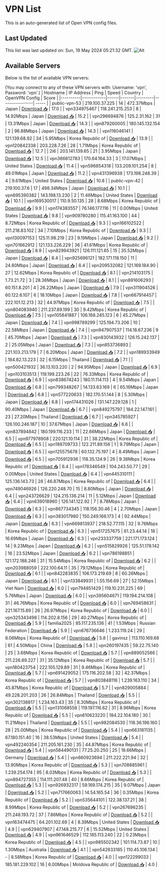 # VPN List

This is an auto-generated list of Open VPN config files.

## Last Updated

This list was last updated on: Sun, 19 May 2024 05:21:32 GMT.
![Alt](https://repobeats.axiom.co/api/embed/186b98318ef1479477931607c1ad7d823f12451f.svg "Repobeats analytics image")

## Available Servers

Below is the list of available VPN servers:

(You may connect to any of these VPN servers with: Username: 'vpn', Password: 'vpn'.)
| Hostname | IP Address | Ping | Speed | Country | OpenVPN Config | Score |
|----------|------------|------|-------|---------|----------------| ----- |
| public-vpn-53 | 219.100.37.225 | 14 | 472.37Mbps | Japan | [Download 📥](./configs/server_0_JP.ovpn) | 17.0 |
| vpn334975467 | 118.241.215.253 | 8 | 14.92Mbps | Japan | [Download 📥](./configs/server_1_JP.ovpn) | 15.2 |
| vpn296694876 | 125.2.31.162 | 31 | 13.31Mbps | Japan | [Download 📥](./configs/server_2_JP.ovpn) | 14.3 |
| vpn879260005 | 180.145.132.154 | 2 | 96.88Mbps | Japan | [Download 📥](./configs/server_3_JP.ovpn) | 14.3 |
| vpn116046141 | 121.139.68.92 | 34 | 5.95Mbps | Korea Republic of | [Download 📥](./configs/server_4_KR.ovpn) | 13.9 |
| vpn120842338 | 203.228.7.26 | 28 | 1.71Mbps | Korea Republic of | [Download 📥](./configs/server_5_KR.ovpn) | 12.7 |
| 2i6 | 203.141.139.65 | 21 | 3.95Mbps | Japan | [Download 📥](./configs/server_6_JP.ovpn) | 12.5 |
| vpn366812783 | 170.64.164.33 | 3 | 17.07Mbps | United States | [Download 📥](./configs/server_7_US.ovpn) | 11.4 |
| vpn596854318 | 133.209.101.254 | 8 | 49.01Mbps | Japan | [Download 📥](./configs/server_8_JP.ovpn) | 11.2 |
| vpn431396938 | 173.198.248.39 | 4 | 9.61Mbps | United States | [Download 📥](./configs/server_9_US.ovpn) | 10.8 |
| public-vpn-42 | 219.100.37.6 | 17 | 498.34Mbps | Japan | [Download 📥](./configs/server_10_JP.ovpn) | 10.1 |
| vpn695390382 | 143.198.13.230 | 2 | 11.46Mbps | United States | [Download 📥](./configs/server_11_US.ovpn) | 10.1 |
| vpn169530017 | 110.9.50.135 | 28 | 8.68Mbps | Korea Republic of | [Download 📥](./configs/server_12_KR.ovpn) | 9.9 |
| vpn174383557 | 76.146.177.116 | 11 | 0.00Mbps | United States | [Download 📥](./configs/server_13_US.ovpn) | 9.8 |
| vpn909780280 | 115.41.163.100 | 44 | 8.72Mbps | Korea Republic of | [Download 📥](./configs/server_14_KR.ovpn) | 9.3 |
| vpn166102522 | 211.218.83.102 | 34 | 7.10Mbps | Korea Republic of | [Download 📥](./configs/server_15_KR.ovpn) | 9.3 |
| vpn130097153 | 125.11.98.219 | 23 | 9.19Mbps | Japan | [Download 📥](./configs/server_16_JP.ovpn) | 9.2 |
| vpn701662912 | 121.133.226.229 | 36 | 41.61Mbps | Korea Republic of | [Download 📥](./configs/server_17_KR.ovpn) | 8.9 |
| vpn829943921 | 126.111.121.65 | 15 | 35.52Mbps | Japan | [Download 📥](./configs/server_18_JP.ovpn) | 8.4 |
| vpn925696121 | 182.171.118.150 | 11 | 24.80Mbps | Japan | [Download 📥](./configs/server_19_JP.ovpn) | 8.4 |
| vpn209532082 | 121.169.184.90 | 27 | 12.62Mbps | Korea Republic of | [Download 📥](./configs/server_20_KR.ovpn) | 8.1 |
| vpn214103175 | 1.73.21.72 | 3 | 28.36Mbps | Japan | [Download 📥](./configs/server_21_JP.ovpn) | 8.1 |
| vpn891606293 | 60.151.8.201 | 4 | 26.22Mbps | Japan | [Download 📥](./configs/server_22_JP.ovpn) | 7.9 |
| vpn311904526 | 60.122.6.107 | 6 | 18.10Mbps | Japan | [Download 📥](./configs/server_23_JP.ovpn) | 7.8 |
| vpn667914457 | 222.101.12.213 | 32 | 44.97Mbps | Korea Republic of | [Download 📥](./configs/server_24_KR.ovpn) | 7.5 |
| vpn804083940 | 211.237.89.199 | 30 | 9.42Mbps | Korea Republic of | [Download 📥](./configs/server_25_KR.ovpn) | 7.5 |
| vpn105841887 | 106.168.245.123 | 6 | 45.27Mbps | Japan | [Download 📥](./configs/server_26_JP.ovpn) | 7.4 |
| vpn998789299 | 125.194.73.206 | 10 | 22.58Mbps | Japan | [Download 📥](./configs/server_27_JP.ovpn) | 7.4 |
| vpn947907537 | 114.18.67.236 | 9 | 45.70Mbps | Japan | [Download 📥](./configs/server_28_JP.ovpn) | 7.3 |
| vpn830143932 | 126.15.242.137 | 2 | 25.05Mbps | Japan | [Download 📥](./configs/server_29_JP.ovpn) | 7.3 |
| vpn853736893 | 221.103.213.179 | 7 | 6.20Mbps | Japan | [Download 📥](./configs/server_30_JP.ovpn) | 7.2 |
| vpn189933949 | 184.82.13.223 | 32 | 6.15Mbps | Thailand | [Download 📥](./configs/server_31_TH.ovpn) | 7.1 |
| vpn500421932 | 36.13.103.220 | 2 | 94.95Mbps | Japan | [Download 📥](./configs/server_32_JP.ovpn) | 6.9 |
| vpn103103513 | 119.199.223.26 | 22 | 76.33Mbps | Korea Republic of | [Download 📥](./configs/server_33_KR.ovpn) | 6.9 |
| vpn838674243 | 180.11.114.113 | 4 | 9.54Mbps | Japan | [Download 📥](./configs/server_34_JP.ovpn) | 6.8 |
| vpn799348267 | 14.133.63.169 | 6 | 65.16Mbps | Japan | [Download 📥](./configs/server_35_JP.ovpn) | 6.8 |
| vpn577220633 | 182.170.51.144 | 8 | 5.30Mbps | Japan | [Download 📥](./configs/server_36_JP.ovpn) | 6.8 |
| vpn174431026 | 131.147.229.128 | 1 | 90.40Mbps | Japan | [Download 📥](./configs/server_37_JP.ovpn) | 6.7 |
| vpn849275797 | 184.22.147.161 | 23 | 27.20Mbps | Thailand | [Download 📥](./configs/server_38_TH.ovpn) | 6.7 |
| vpn345785927 | 126.100.246.187 | 10 | 37.67Mbps | Japan | [Download 📥](./configs/server_39_JP.ovpn) | 6.6 |
| vpn837894842 | 180.199.116.233 | 11 | 22.66Mbps | Japan | [Download 📥](./configs/server_40_JP.ovpn) | 6.5 |
| vpn977978908 | 220.121.10.114 | 31 | 38.22Mbps | Korea Republic of | [Download 📥](./configs/server_41_KR.ovpn) | 6.5 |
| vpn188709733 | 122.211.89.156 | 1 | 9.79Mbps | Japan | [Download 📥](./configs/server_42_JP.ovpn) | 6.5 |
| vpn125575678 | 60.132.75.197 | 4 | 8.49Mbps | Japan | [Download 📥](./configs/server_43_JP.ovpn) | 6.5 |
| vpn705912936 | 118.35.124.9 | 26 | 9.38Mbps | Korea Republic of | [Download 📥](./configs/server_44_KR.ovpn) | 6.4 |
| vpn178346549 | 104.243.50.77 | 29 | 0.00Mbps | United States | [Download 📥](./configs/server_45_US.ovpn) | 6.4 |
| vpn445310111 | 125.136.143.73 | 28 | 46.87Mbps | Korea Republic of | [Download 📥](./configs/server_46_KR.ovpn) | 6.4 |
| vpn749046926 | 126.220.248.70 | 15 | 8.80Mbps | Japan | [Download 📥](./configs/server_47_JP.ovpn) | 6.4 |
| vpn243726629 | 124.215.136.214 | 11 | 5.12Mbps | Japan | [Download 📥](./configs/server_48_JP.ovpn) | 6.4 |
| vpn639018960 | 126.141.122.92 | 7 | 8.78Mbps | Japan | [Download 📥](./configs/server_49_JP.ovpn) | 6.3 |
| vpn867734345 | 118.156.30.46 | 4 | 2.70Mbps | Japan | [Download 📥](./configs/server_50_JP.ovpn) | 6.3 |
| vpn383017980 | 150.249.166.173 | 4 | 92.44Mbps | Japan | [Download 📥](./configs/server_51_JP.ovpn) | 6.3 |
| vpn669813937 | 218.52.77.115 | 32 | 9.76Mbps | Korea Republic of | [Download 📥](./configs/server_52_KR.ovpn) | 6.3 |
| vpn517257675 | 61.23.44.14 | 18 | 16.69Mbps | Japan | [Download 📥](./configs/server_53_JP.ovpn) | 6.3 |
| vpn233337759 | 221.171.173.124 | 14 | 9.23Mbps | Japan | [Download 📥](./configs/server_54_JP.ovpn) | 6.2 |
| vpn515829926 | 125.51.178.142 | 16 | 23.52Mbps | Japan | [Download 📥](./configs/server_55_JP.ovpn) | 6.2 |
| vpn786198851 | 121.172.188.246 | 31 | 15.54Mbps | Korea Republic of | [Download 📥](./configs/server_56_KR.ovpn) | 6.2 |
| vpn203988059 | 222.100.64.11 | 35 | 79.12Mbps | Korea Republic of | [Download 📥](./configs/server_57_KR.ovpn) | 6.1 |
| vpn842283835 | 106.173.219.69 | 8 | 60.26Mbps | Japan | [Download 📥](./configs/server_58_JP.ovpn) | 6.1 |
| vpn133849931 | 1.55.156.69 | 27 | 52.15Mbps | Viet Nam | [Download 📥](./configs/server_59_VN.ovpn) | 6.0 |
| vpn794851429 | 119.10.231.225 | 69 | 5.76Mbps | Japan | [Download 📥](./configs/server_60_JP.ovpn) | 6.0 |
| vpn395604671 | 119.194.214.108 | 31 | 46.76Mbps | Korea Republic of | [Download 📥](./configs/server_61_KR.ovpn) | 6.0 |
| vpn769458631 | 221.167.15.89 | 26 | 26.97Mbps | Korea Republic of | [Download 📥](./configs/server_62_KR.ovpn) | 6.0 |
| vpn325343498 | 114.202.8.156 | 29 | 40.27Mbps | Korea Republic of | [Download 📥](./configs/server_63_KR.ovpn) | 5.9 |
| familia2025 | 85.117.235.136 | 41 | 1.53Mbps | Russian Federation | [Download 📥](./configs/server_64_RU.ovpn) | 5.9 |
| vpn676736646 | 1.233.119.24 | 29 | 8.06Mbps | Korea Republic of | [Download 📥](./configs/server_65_KR.ovpn) | 5.8 |
| gavinsz | 113.110.169.68 | 61 | 4.50Mbps | China | [Download 📥](./configs/server_66_CN.ovpn) | 5.8 |
| vpn260197435 | 59.22.75.140 | 25 | 3.68Mbps | Korea Republic of | [Download 📥](./configs/server_67_KR.ovpn) | 5.7 |
| vpn889052586 | 211.226.89.227 | 31 | 35.12Mbps | Korea Republic of | [Download 📥](./configs/server_68_KR.ovpn) | 5.7 |
| vpn180423754 | 222.105.129.89 | 31 | 9.46Mbps | Korea Republic of | [Download 📥](./configs/server_69_KR.ovpn) | 5.7 |
| vpn691429052 | 175.116.202.58 | 32 | 42.37Mbps | Korea Republic of | [Download 📥](./configs/server_70_KR.ovpn) | 5.7 |
| vpn803848116 | 1.239.163.110 | 34 | 45.87Mbps | Korea Republic of | [Download 📥](./configs/server_71_KR.ovpn) | 5.7 |
| vpn829005884 | 49.228.201.203 | 26 | 26.84Mbps | Thailand | [Download 📥](./configs/server_72_TH.ovpn) | 5.5 |
| vpn302138817 | 1.234.163.43 | 35 | 8.30Mbps | Korea Republic of | [Download 📥](./configs/server_73_KR.ovpn) | 5.5 |
| vpn131068558 | 119.197.116.62 | 31 | 8.96Mbps | Korea Republic of | [Download 📥](./configs/server_74_KR.ovpn) | 5.5 |
| vpn610623220 | 184.22.104.180 | 30 | 11.21Mbps | Thailand | [Download 📥](./configs/server_75_TH.ovpn) | 5.5 |
| vpn982084530 | 118.36.196.160 | 28 | 25.00Mbps | Korea Republic of | [Download 📥](./configs/server_76_KR.ovpn) | 5.4 |
| vpn663181135 | 67.180.151.40 | 16 | 38.53Mbps | United States | [Download 📥](./configs/server_77_US.ovpn) | 5.4 |
| vpn492240354 | 211.205.161.230 | 35 | 44.87Mbps | Korea Republic of | [Download 📥](./configs/server_78_KR.ovpn) | 5.4 |
| vpn584490131 | 77.25.20.250 | 25 | 18.66Mbps | Germany | [Download 📥](./configs/server_79_DE.ovpn) | 5.4 |
| vpn660923694 | 211.222.221.94 | 32 | 13.90Mbps | Korea Republic of | [Download 📥](./configs/server_80_KR.ovpn) | 5.3 |
| vpn708885961 | 1.239.254.174 | 95 | 8.03Mbps | Korea Republic of | [Download 📥](./configs/server_81_KR.ovpn) | 5.3 |
| vpn894727355 | 114.111.207.48 | 40 | 8.66Mbps | Korea Republic of | [Download 📥](./configs/server_82_KR.ovpn) | 5.3 |
| vpn926932317 | 59.169.174.215 | 35 | 9.07Mbps | Japan | [Download 📥](./configs/server_83_JP.ovpn) | 5.2 |
| vpn717660063 | 14.54.165.54 | 36 | 0.35Mbps | Korea Republic of | [Download 📥](./configs/server_84_KR.ovpn) | 5.2 |
| vpn535644101 | 122.38.137.21 | 38 | 8.99Mbps | Korea Republic of | [Download 📥](./configs/server_85_KR.ovpn) | 5.2 |
| vpn267696235 | 211.248.193.72 | 37 | 7.86Mbps | Korea Republic of | [Download 📥](./configs/server_86_KR.ovpn) | 5.2 |
| vpn163474475 | 64.201.102.69 | 4 | 8.39Mbps | United States | [Download 📥](./configs/server_87_US.ovpn) | 4.9 |
| vpn629407907 | 47.148.215.77 | 6 | 15.52Mbps | United States | [Download 📥](./configs/server_88_US.ovpn) | 4.9 |
| vpn961646529 | 112.185.113.240 | 22 | 0.23Mbps | Korea Republic of | [Download 📥](./configs/server_89_KR.ovpn) | 4.5 |
| vpn985502342 | 101.114.73.87 | 10 | 1.30Mbps | Australia | [Download 📥](./configs/server_90_AU.ovpn) | 4.1 |
| vpn542833185 | 110.45.106.134 | - | 8.58Mbps | Korea Republic of | [Download 📥](./configs/server_91_KR.ovpn) | 4.0 |
| vpn122299033 | 185.181.229.102 | 16 | 6.00Mbps | Moldova Republic of | [Download 📥](./configs/server_92_MD.ovpn) | 4.0 |

